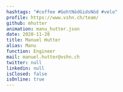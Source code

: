```yaml
---
hashtags: "#coffee #GohtNödGidsNöd #velo"
profile: https://www.vshn.ch/team/
github: mhutter
animation: manu_hutter.json
date: 2020-11-28
title: Manuel Hutter
alias: Manu
function: Engineer
mail: manuel.hutter@vshn.ch
twitter: null
linkedin: null
isClosed: false
isOnline: true
---
```

